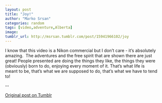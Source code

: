 ```yaml
---
layout: post
title: "Joy!"
author: "Marko Srsan"
categories: random
tags: [video,adventure,Alberta]
image: 
tumblr_url: http://msrsan.tumblr.com/post/15941966102/joy
---
```

I know that this video is a Nikon commercial but I don’t care - it’s absolutely amazing. 
The adventures and the free spirit that are shown there are just great! People presented are doing the things they like, the things they were (obviously) born to do, enjoying every moment of it. That’s what life is meant to be, that’s what we are supposed to do, that’s what we have to tend to! 

--

[Original post on Tumblr](http://msrsan.tumblr.com/post/15941966102/joy)
